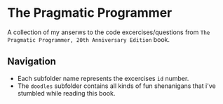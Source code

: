 # The Pragmatic Programmer

A collection of my anserws to the code excercises/questions from `The Pragmatic Programmer, 20th Anniversary Edition` book.

## Navigation
- Each subfolder name represents the excercises `id` number.
- The `doodles` subfolder contains all kinds of fun shenanigans that i've stumbled while reading this book.